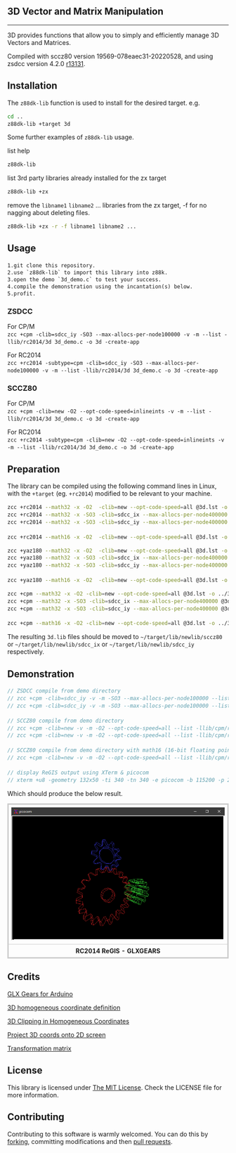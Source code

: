 ## 3D Vector and Matrix Manipulation
------------

3D provides functions that allow you to simply and efficiently manage 3D Vectors and Matrices.

Compiled with sccz80 version 19569-078eaec31-20220528, and using zsdcc version 4.2.0 [r13131](https://sourceforge.net/p/sdcc/code/13131/log/?path=/trunk/sdcc).

## Installation

The `z88dk-lib` function is used to install for the desired target. e.g.

```bash
cd ..
z88dk-lib +target 3d
```

Some further examples of `z88dk-lib` usage.

list help
```bash
z88dk-lib
```

list 3rd party libraries already installed for the zx target
```bash
z88dk-lib +zx
```
remove the `libname1` `libname2` ... libraries from the zx target, -f for no nagging about deleting files.
```bash
z88dk-lib +zx -r -f libname1 libname2 ...
```

## Usage
    1.git clone this repository.
    2.use `z88dk-lib` to import this library into z88k.
    3.open the demo `3d_demo.c` to test your success.
    4.compile the demonstration using the incantation(s) below.
    5.profit.

### ZSDCC

For CP/M<br>
`zcc +cpm -clib=sdcc_iy -SO3 --max-allocs-per-node100000 -v -m --list -llib/rc2014/3d 3d_demo.c -o 3d -create-app`

For RC2014<br>
`zcc +rc2014 -subtype=cpm -clib=sdcc_iy -SO3 --max-allocs-per-node100000 -v -m --list -llib/rc2014/3d 3d_demo.c -o 3d -create-app`

### SCCZ80

For CP/M<br>
`zcc +cpm -clib=new -O2 --opt-code-speed=inlineints -v -m --list -llib/rc2014/3d 3d_demo.c -o 3d -create-app`

For RC2014<br>
`zcc +rc2014 -subtype=cpm -clib=new -O2 --opt-code-speed=inlineints -v -m --list -llib/rc2014/3d 3d_demo.c -o 3d -create-app`

## Preparation

The library can be compiled using the following command lines in Linux, with the `+target` (eg. `+rc2014`) modified to be relevant to your machine.

```sh
zcc +rc2014 --math32 -x -O2  -clib=new --opt-code-speed=all @3d.lst -o ../3d
zcc +rc2014 --math32 -x -SO3 -clib=sdcc_ix --max-allocs-per-node400000 @3d.lst -o ../3d
zcc +rc2014 --math32 -x -SO3 -clib=sdcc_iy --max-allocs-per-node400000 @3d.lst -o ../3d

zcc +rc2014 --math16 -x -O2  -clib=new --opt-code-speed=all @3d.lst -o ../3df16
```

```sh
zcc +yaz180 --math32 -x -O2  -clib=new --opt-code-speed=all @3d.lst -o ../3d
zcc +yaz180 --math32 -x -SO3 -clib=sdcc_ix --max-allocs-per-node400000 @3d.lst -o ../3d
zcc +yaz180 --math32 -x -SO3 -clib=sdcc_iy --max-allocs-per-node400000 @3d.lst -o ../3d

zcc +yaz180 --math16 -x -O2  -clib=new --opt-code-speed=all @3d.lst -o ../3df16
```

```sh
zcc +cpm --math32 -x -O2 -clib=new --opt-code-speed=all @3d.lst -o ../3d
zcc +cpm --math32 -x -SO3 -clib=sdcc_ix --max-allocs-per-node400000 @3d.lst -o ../3d
zcc +cpm --math32 -x -SO3 -clib=sdcc_iy --max-allocs-per-node400000 @3d.lst -o ../3d

zcc +cpm --math16 -x -O2 -clib=new --opt-code-speed=all @3d.lst -o ../3df16
```

The resulting `3d.lib` files should be moved to `~/target/lib/newlib/sccz80` or `~/target/lib/newlib/sdcc_ix` or `~/target/lib/newlib/sdcc_iy` respectively.


## Demonstration

```C
// ZSDCC compile from demo directory
// zcc +cpm -clib=sdcc_iy -v -m -SO3 --max-allocs-per-node100000 --list -llib/cpm/regis -llib/cpm/3d --math32 demo_3d.c -o 3d -create-app
// zcc +cpm -clib=sdcc_iy -v -m -SO3 --max-allocs-per-node100000 --list -llib/cpm/regis -llib/cpm/3d --am9511 demo_3d.c -o 3dapu -create-app

// SCCZ80 compile from demo directory
// zcc +cpm -clib=new -v -m -O2 --opt-code-speed=all --list -llib/cpm/regis -llib/cpm/3d --math32 demo_3d.c -o 3d -create-app
// zcc +cpm -clib=new -v -m -O2 --opt-code-speed=all --list -llib/cpm/regis -llib/cpm/3d --am9511 demo_3d.c -o 3dapu -create-app

// SCCZ80 compile from demo directory with math16 (16-bit floating point)
// zcc +cpm -clib=new -v -m -O2 --opt-code-speed=all --list -llib/cpm/regis -llib/cpm/3df16 --math16 demo_3d.c -o 3df16 -create-app

// display ReGIS output using XTerm & picocom
// xterm +u8 -geometry 132x50 -ti 340 -tn 340 -e picocom -b 115200 -p 2 -f h /dev/ttyUSB0 --send-cmd "sx -vv"
```

Which should produce the below result.

<div>
<table style="border: 2px solid #cccccc;">
<tbody>
<tr>
<td style="border: 1px solid #cccccc; padding: 6px;"><a href="https://github.com/feilipu/z88dk-libraries/blob/master/3d/doc/z80gears.png" target="_blank"><img src="https://github.com/feilipu/z88dk-libraries/blob/master/3d/doc/z80gears.png"/></a></td>
</tr>
<tr>
<th style="border: 1px solid #cccccc; padding: 6px;"><centre>RC2014 ReGIS - GLXGEARS<center></th>
</tr>
</tbody>
</table>
</div>



## Credits

[GLX Gears for Arduino](https://github.com/heroineworshiper/3d_arduino/blob/main/3d_arduino.ino)

[3D homogeneous coordinate definition](https://en.wikipedia.org/wiki/Homogeneous_coordinates)

[3D Clipping in Homogeneous Coordinates](https://chaosinmotion.com/2016/05/22/3d-clipping-in-homogeneous-coordinates/)

[Project 3D coords onto 2D screen](https://stackoverflow.com/questions/724219/how-to-convert-a-3d-point-into-2d-perspective-projection)

[Transformation matrix](https://www.tutorialspoint.com/computer_graphics/3d_transformation.htm)


## License

This library is licensed under [The MIT License](http://opensource.org/licenses/mit-license.php). Check the LICENSE file for more information.

## Contributing

Contributing to this software is warmly welcomed. You can do this by [forking](https://help.github.com/articles/fork-a-repo), committing modifications and then [pull requests](https://help.github.com/articles/using-pull-requests).
